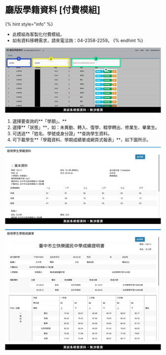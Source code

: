 # 廳版學籍資料 \[付費模組]

{% hint style="info" %}
* 此模組為客製化付費模組。
* 如有資料移轉需求，請來電洽詢：04-2358-2259。
{% endhint %}

![](../.gitbook/assets/junior-high-school-1.png)

1. 選擇要查詢的**「學期」。**
2. 選擇**「狀態」**，如：未異動、轉入、復學、輟學轉出、修業生、畢業生。
3. 可透過**「姓名、學號或身分證」**查詢學生資料。
4. 可下載學生**「學籍資料、學期成績單或網頁式報表」**，如下圖所示。

![](../.gitbook/assets/junior-high-school-2.png)

![](../.gitbook/assets/junior-high-school-3.png)
